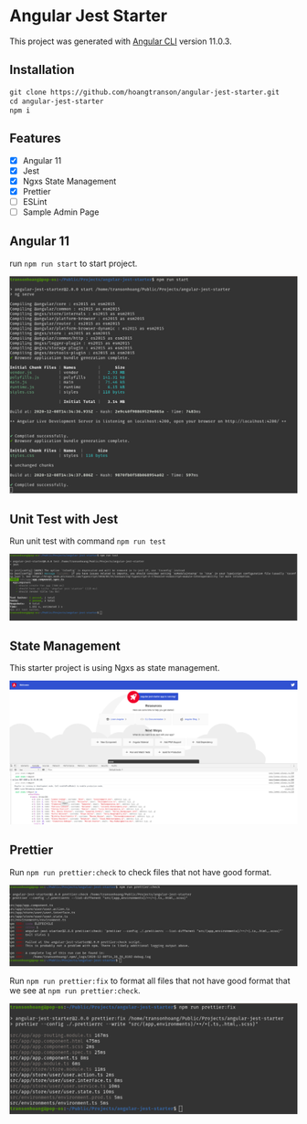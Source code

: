 # Angular Jest Starter

This project was generated with [Angular CLI](https://github.com/angular/angular-cli) version 11.0.3.

## Installation

```
git clone https://github.com/hoangtranson/angular-jest-starter.git
cd angular-jest-starter
npm i
```

## Features

- [x] Angular 11
- [x] Jest
- [x] Ngxs State Management
- [x] Prettier
- [ ] ESLint
- [ ] Sample Admin Page

## Angular 11

run `npm run start` to start project.

![npm run start](demo/npmrunstart.png)

## Unit Test with Jest

Run unit test with command `npm run test`

![jest sample](demo/jest.png)


## State Management

This starter project is using Ngxs as state management.

![state management](demo/state.png)

## Prettier

Run `npm run prettier:check` to check files that not have good format.

![prettier check](demo/prettiercheck.png)

Run `npm run prettier:fix` to format all files that not have good format that we see at `npm run prettier:check`.

![prettier fix](demo/prettierfix.png)